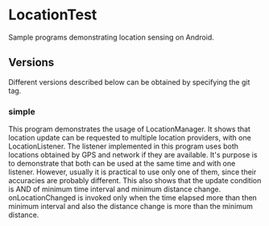 LocationTest
============
Sample programs demonstrating location sensing on Android.

Versions
--------
Different versions described below can be obtained by specifying the git tag.

### simple
This program demonstrates the usage of LocationManager. It shows that
location update can be requested to multiple location providers, with one
LocationListener.
The listener implemented in this program uses both locations obtained by GPS
and network if they are available. It's purpose is to demonstrate that both
can be used at the same time and with one listener. However, usually it is
practical to use only one of them, since their accuracies are probably
different.
This also shows that the update condition is AND of minimum time interval and
minimum distance change. onLocationChanged is invoked only when the time
elapsed more than then minimum interval and also the distance change is more
than the minimum distance.